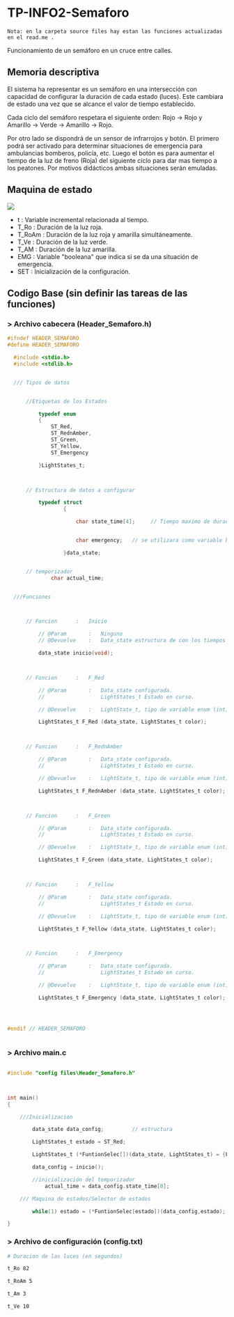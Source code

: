 # TP-INFO2-Semaforo

``Nota: en la carpeta source files hay estan las funciones actualizadas en el read.me .``

Funcionamiento de un semáforo en un cruce entre calles.

## Memoria descriptiva

El sistema ha representar es un semáforo en una intersección con capacidad de configurar la duración de cada estado (luces).  Este cambiara de estado una vez que se alcance el valor de tiempo establecido.

Cada ciclo del semáforo respetara el siguiente orden: Rojo -> Rojo y Amarillo -> Verde -> Amarillo -> Rojo.  

Por otro lado se dispondrá de un sensor de infrarrojos y botón. El primero podrá ser activado para determinar situaciones de emergencia para ambulancias bomberos, policía, etc. Luego el botón es para aumentar el tiempo de la luz de freno (Roja) del siguiente ciclo para dar mas tiempo a los peatones. Por motivos didácticos ambas situaciones serán emuladas.

## Maquina de estado

![](Assets/maquina%20de%20estado.png)

- t       : Variable incremental relacionada al tiempo.
- T_Ro    : Duración de la luz roja.
- T_RoAm  : Duración de la luz roja y amarilla simultáneamente.
- T_Ve    : Duración de la luz verde.
- T_AM    : Duración de la luz amarilla.
- EMG     : Variable "booleana" que indica si se da una situación de emergencia.
- SET     : Inicialización de la configuración.


## Codigo Base (sin definir las tareas de las funciones)

### > Archivo cabecera (Header_Semaforo.h)


  ```c
#ifndef HEADER_SEMAFORO
#define HEADER_SEMAFORO

    #include <stdio.h>
    #include <stdlib.h>


    /// Tipos de datos


        //Etiquetas de los Estados

            typedef enum
            {
                ST_Red,
                ST_RednAmber,
                ST_Green,
                ST_Yellow,
                ST_Emergency

            }LightStates_t;



        // Estructura de datos a configurar

            typedef struct
                    {

                        char state_time[4];     // Tiempo maximo de duracion de cada estado


                        char emergency;   // se utilizara como variable booleana entre 0 y 1

                    }data_state;


        // temporizador
                char actual_time;


    ///Funciones



        // Funcion      :   Inicio

            // @Param       :   Ninguno
            // @Devuelve    :   Data_state estructura de con los tiempos de cada estado configurados

            data_state inicio(void);



        // Funcion      :   F_Red

            // @Param       :   Data_state configurada.
            //                  LightStates_t Estado en curso.

            // @Devuelve    :   LightState_t, tipo de variable enum (int) que define estados

            LightStates_t F_Red (data_state, LightStates_t color);



        // Funcion      :   F_RednAmber

            // @Param       :   Data_state configurada.
            //                  LightStates_t Estado en curso.

            // @Devuelve    :   LightState_t, tipo de variable enum (int) que define estados

            LightStates_t F_RednAmber (data_state, LightStates_t color);



        // Funcion      :   F_Green

            // @Param       :   Data_state configurada.
            //                  LightStates_t Estado en curso.

            // @Devuelve    :   LightState_t, tipo de variable enum (int) que define estados

            LightStates_t F_Green (data_state, LightStates_t color);



        // Funcion      :   F_Yellow

            // @Param       :   Data_state configurada.
            //                  LightStates_t Estado en curso.

            // @Devuelve    :   LightState_t, tipo de variable enum (int) que define estados

            LightStates_t F_Yellow (data_state, LightStates_t color);



        // Funcion      :   F_Emergency

            // @Param       :   Data_state configurada.
            //                  LightStates_t Estado en curso.

            // @Devuelve    :   LightState_t, tipo de variable enum (int) que define estados

            LightStates_t F_Emergency (data_state, LightStates_t color);




#endif // HEADER_SEMAFORO



  ```


### > Archivo __main.c__

```c

#include "config files\Header_Semaforo.h"



int main()
{

    ///Inicializacion

        data_state data_config;         // estructura

        LightStates_t estado = ST_Red;

        LightStates_t (*FuntionSelec[])(data_state, LightStates_t) = {F_Red,F_RednAmber,F_Green,F_Yellow,F_Emergency};

        data_config = inicio();

        //inicialización del temporizador
            actual_time = data_config.state_time[0];

    /// Maquina de estados/Selector de estados

        while(1) estado = (*FuntionSelec[estado])(data_config,estado);

}

```


### > Archivo de configuración (config.txt)

```bash
# Duracion de las luces (en segundos)

t_Ro 82

t_RoAm 5

t_Am 3

t_Ve 10

```
